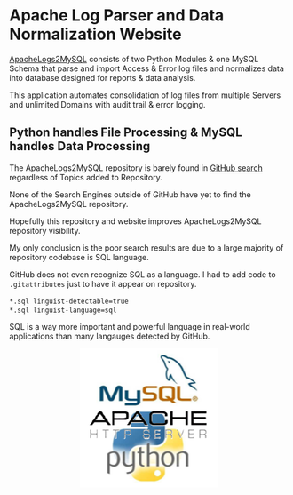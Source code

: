 # Apache Log Parser and Data Normalization Website
[ApacheLogs2MySQL](https://github.com/willthefarmer/ApacheLogs2MySQL) consists of two Python Modules & one MySQL Schema that parse and import Access & Error log files and normalizes data into database designed for reports & data analysis.

This application automates consolidation of log files from multiple Servers and unlimited Domains with audit trail & error logging.
## Python handles File Processing & MySQL handles Data Processing

The ApacheLogs2MySQL repository is barely found in [GitHub search](https://github.com/search) regardless of Topics added to Repository.

None of the Search Engines outside of GitHub have yet to find the ApacheLogs2MySQL repository.

Hopefully this repository and website improves ApacheLogs2MySQL repository visibility.

My only conclusion is the poor search results are due to a large majority of repository codebase is SQL language.

GitHub does not even recognize SQL as a language. I had to add code to `.gitattributes` just to have it appear on repository.
```
*.sql linguist-detectable=true
*.sql linguist-language=sql
```
SQL is a way more important and powerful language in real-world applications than many langauges detected by GitHub.
<p align="center">
  <img width="250" height="250" src="./assets/MySQL-Apache-Python.png">
</p>


